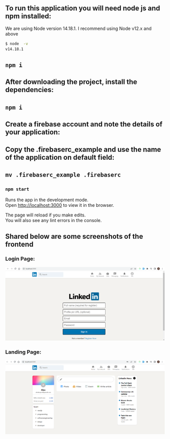 ## To run this application you will need node js and npm installed:
We are using Node version 14.18.1. I recommend using Node v12.x and above
```bash
$ node  -v
v14.18.1
```
## `npm i`

## After downloading the project, install the dependencies:
## `npm i`

## Create a firebase account and note the details of your application:

## Copy the .firebaserc_example and use the name of the application on default field:
## `mv .firebaserc_example .firebaserc`

### `npm start`

Runs the app in the development mode.<br />
Open [http://localhost:3000](http://localhost:3000) to view it in the browser.

The page will reload if you make edits.<br />
You will also see any lint errors in the console.

## Shared below are some screenshots of the frontend

### Login Page:
![Landing](/screenshots/LinkedIn1.png)

### Landing Page:
![Landing](/screenshots/LinkedIn2.png)